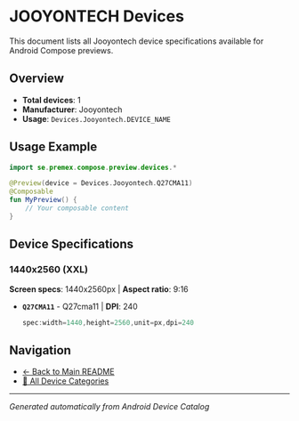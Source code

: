 # JOOYONTECH Devices

This document lists all Jooyontech device specifications available for Android Compose previews.

## Overview

- **Total devices**: 1
- **Manufacturer**: Jooyontech
- **Usage**: `Devices.Jooyontech.DEVICE_NAME`

## Usage Example

```kotlin
import se.premex.compose.preview.devices.*

@Preview(device = Devices.Jooyontech.Q27CMA11)
@Composable
fun MyPreview() {
    // Your composable content
}
```

## Device Specifications

### 1440x2560 (XXL)

**Screen specs**: 1440x2560px | **Aspect ratio**: 9:16

- **`Q27CMA11`** - Q27cma11 | **DPI**: 240
  ```kotlin
  spec:width=1440,height=2560,unit=px,dpi=240
  ```

## Navigation

- [← Back to Main README](../../README.md)
- [📱 All Device Categories](../README.md)

---
*Generated automatically from Android Device Catalog*
